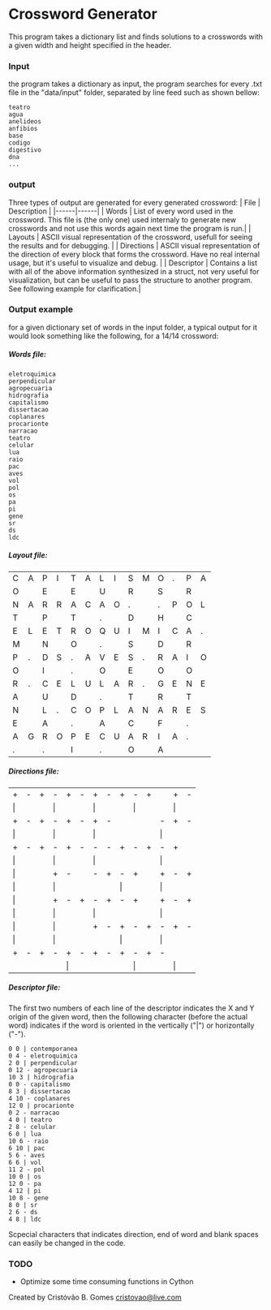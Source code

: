 
# Crossword Generator
This program takes a dictionary list and finds solutions to a crosswords with a given width and height specified in the header. 

### Input
the program takes a dictionary as input, the program searches for every .txt file in the "data/input" folder, separated by line feed such as shown bellow:
```
teatro
agua
anelideos
anfibios
base
codigo
digestivo
dna
...
```
### output
Three types of output are generated for every generated crossword:
| File | Description |
|------|------|
| Words | List of every word used in the crossword. This file is (the only one) used internaly to generate  new crosswords and not use this words again next time the program is run.|
| Layouts | ASCII visual representation of the crossword, usefull for seeing the results and for debugging. |
| Directions | ASCII visual representation of the direction of every block that forms the crossword. Have no real internal usage, but it's useful to visualize and debug. |
| Descriptor | Contains a list with all of the above information synthesized in a struct, not very useful for visualization, but can be useful to pass the structure to another program. See following example for clarification.|

### Output example
for a given dictionary set of words in the input folder, a typical output for it would look something like the following, for a 14/14 crossword:
##### Words file:
``` contemporanea
eletroquimica
perpendicular
agropecuaria
hidrografia
capitalismo
dissertacao
coplanares
procarionte
narracao
teatro
celular
lua
raio
pac
aves
vol
pol
os
pa
pi
gene
sr
ds
ldc
```
##### Layout file:
|||||||||||||||
|------|------|------|------|------|------|------|------|------|------|------|------|------|------|
|C|A|P|I|T|A|L|I|S|M|O|.|P|A|
|O| |E| |E| |U| |R| |S| |R| |
|N|A|R|R|A|C|A|O|.| |.|P|O|L|
|T| |P| |T| |.| |D| |H| |C| |
|E|L|E|T|R|O|Q|U|I|M|I|C|A|.|
|M| |N| |O| |.| |S| |D| |R| |
|P|.|D|S|.|A|V|E|S|.|R|A|I|O|
|O| |I| |.| |O| |E| |O| |O| |
|R|.|C|E|L|U|L|A|R|.|G|E|N|E|
|A| |U| |D| |.| |T| |R| |T| |
|N| |L|.|C|O|P|L|A|N|A|R|E|S|
|E| |A| |.| |A| |C| |F| |.| |
|A|G|R|O|P|E|C|U|A|R|I|A|.| |
|.| |.| |I| |.| |O| |A| | | |

##### Directions file:
|||||||||||||||
|------|------|------|------|------|------|------|------|------|------|------|------|------|------|
+|-|+|-|+|-|+|-|+|-|+| |+|-|
|\||| |\||| |\||| |\||| |\||| |\||| |\||| |
|+|-|+|-|+|-|+|-| | | |-|+|-|
|\||| |\||| |\||| | | |\||| |\||| |\||| |
|+|-|+|-|+|-|-|-|+|-|+|-|+| |
|\||| |\||| |\||| | | |\||| |\||| |\||| |
|\||| |+|-| |-|+|-|+| |+|-|+|-|
|\||| |\||| | | |\||| |\||| |\||| |\||| |
|\||| |+|-|+|-|+|-|+| |+|-|+|-|
|\||| |\||| |\||| | | |\||| |\||| |\||| |
|\||| |\||| |+|-|+|-|+|-|+|-|+|-|
|\||| |\||| | | |\||| |\||| |\||| | | |
|+|-|+|-|+|-|+|-|+|-|+|-| | |
| | | | |\||| | | |\||| |\||| | | |

##### Descriptor file:
The first two numbers of each line of the descriptor indicates the X and Y origin of the given word, then the following character (before the actual word) indicates if the word is oriented in the vertically ("|") or horizontally ("-").
```
0 0 | contemporanea
0 4 - eletroquimica
2 0 | perpendicular
0 12 - agropecuaria
10 3 | hidrografia
0 0 - capitalismo
8 3 | dissertacao
4 10 - coplanares
12 0 | procarionte
0 2 - narracao
4 0 | teatro
2 8 - celular
6 0 | lua
10 6 - raio
6 10 | pac
5 6 - aves
6 6 | vol
11 2 - pol
10 0 | os
12 0 - pa
4 12 | pi
10 8 - gene
8 0 | sr
2 6 - ds
4 8 | ldc
```

Scpecial characters that indicates direction, end of word and blank spaces can easily be changed in the code.

### TODO
- Optimize some time consuming functions in Cython

    
Created by Cristóvão B. Gomes
cristovao@live.com